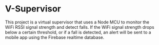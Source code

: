 # V-Supervisor
This project is a virtual supervisor that uses a Node MCU to monitor the WiFi RSSI signal strength and detect falls. If the WiFi signal strength drops below a certain threshold, or if a fall is detected, an alert will be sent to a mobile app using the Firebase realtime database.
